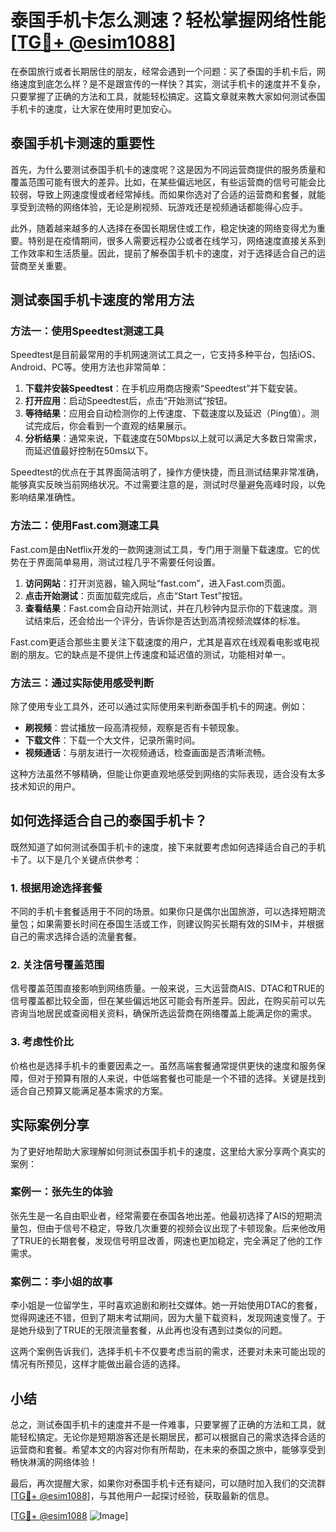 # 泰国手机卡怎么测速？轻松掌握网络性能 [[TG💪+ @esim1088](https://t.me/s/esim1088)]

在泰国旅行或者长期居住的朋友，经常会遇到一个问题：买了泰国的手机卡后，网络速度到底怎么样？是不是跟宣传的一样快？其实，测试手机卡的速度并不复杂，只要掌握了正确的方法和工具，就能轻松搞定。这篇文章就来教大家如何测试泰国手机卡的速度，让大家在使用时更加安心。

## 泰国手机卡测速的重要性

首先，为什么要测试泰国手机卡的速度呢？这是因为不同运营商提供的服务质量和覆盖范围可能有很大的差异。比如，在某些偏远地区，有些运营商的信号可能会比较弱，导致上网速度慢或者经常掉线。而如果你选对了合适的运营商和套餐，就能享受到流畅的网络体验，无论是刷视频、玩游戏还是视频通话都能得心应手。

此外，随着越来越多的人选择在泰国长期居住或工作，稳定快速的网络变得尤为重要。特别是在疫情期间，很多人需要远程办公或者在线学习，网络速度直接关系到工作效率和生活质量。因此，提前了解泰国手机卡的速度，对于选择适合自己的运营商至关重要。

## 测试泰国手机卡速度的常用方法

### 方法一：使用Speedtest测速工具

Speedtest是目前最常用的手机网速测试工具之一，它支持多种平台，包括iOS、Android、PC等。使用方法也非常简单：

1. **下载并安装Speedtest**：在手机应用商店搜索“Speedtest”并下载安装。
2. **打开应用**：启动Speedtest后，点击“开始测试”按钮。
3. **等待结果**：应用会自动检测你的上传速度、下载速度以及延迟（Ping值）。测试完成后，你会看到一个直观的结果展示。
4. **分析结果**：通常来说，下载速度在50Mbps以上就可以满足大多数日常需求，而延迟值最好控制在50ms以下。

Speedtest的优点在于其界面简洁明了，操作方便快捷，而且测试结果非常准确，能够真实反映当前网络状况。不过需要注意的是，测试时尽量避免高峰时段，以免影响结果准确性。

### 方法二：使用Fast.com测速工具

Fast.com是由Netflix开发的一款网速测试工具，专门用于测量下载速度。它的优势在于界面简单易用，测试过程几乎不需要任何设置。

1. **访问网站**：打开浏览器，输入网址“fast.com”，进入Fast.com页面。
2. **点击开始测试**：页面加载完成后，点击“Start Test”按钮。
3. **查看结果**：Fast.com会自动开始测试，并在几秒钟内显示你的下载速度。测试结束后，还会给出一个评分，告诉你是否达到高清视频流媒体的标准。

Fast.com更适合那些主要关注下载速度的用户，尤其是喜欢在线观看电影或电视剧的朋友。它的缺点是不提供上传速度和延迟值的测试，功能相对单一。

### 方法三：通过实际使用感受判断

除了使用专业工具外，还可以通过实际使用来判断泰国手机卡的网速。例如：

- **刷视频**：尝试播放一段高清视频，观察是否有卡顿现象。
- **下载文件**：下载一个大文件，记录所需时间。
- **视频通话**：与朋友进行一次视频通话，检查画面是否清晰流畅。

这种方法虽然不够精确，但能让你更直观地感受到网络的实际表现，适合没有太多技术知识的用户。

## 如何选择适合自己的泰国手机卡？

既然知道了如何测试泰国手机卡的速度，接下来就要考虑如何选择适合自己的手机卡了。以下是几个关键点供参考：

### 1. 根据用途选择套餐

不同的手机卡套餐适用于不同的场景。如果你只是偶尔出国旅游，可以选择短期流量包；如果需要长时间在泰国生活或工作，则建议购买长期有效的SIM卡，并根据自己的需求选择合适的流量套餐。

### 2. 关注信号覆盖范围

信号覆盖范围直接影响到网络质量。一般来说，三大运营商AIS、DTAC和TRUE的信号覆盖都比较全面，但在某些偏远地区可能会有所差异。因此，在购买前可以先咨询当地居民或查阅相关资料，确保所选运营商在网络覆盖上能满足你的需求。

### 3. 考虑性价比

价格也是选择手机卡的重要因素之一。虽然高端套餐通常提供更快的速度和服务保障，但对于预算有限的人来说，中低端套餐也可能是一个不错的选择。关键是找到适合自己预算又能满足基本需求的方案。

## 实际案例分享

为了更好地帮助大家理解如何测试泰国手机卡的速度，这里给大家分享两个真实的案例：

### 案例一：张先生的体验

张先生是一名自由职业者，经常需要在泰国各地出差。他最初选择了AIS的短期流量包，但由于信号不稳定，导致几次重要的视频会议出现了卡顿现象。后来他改用了TRUE的长期套餐，发现信号明显改善，网速也更加稳定，完全满足了他的工作需求。

### 案例二：李小姐的故事

李小姐是一位留学生，平时喜欢追剧和刷社交媒体。她一开始使用DTAC的套餐，觉得网速还不错，但到了期末考试期间，因为大量下载资料，发现网速变慢了。于是她升级到了TRUE的无限流量套餐，从此再也没有遇到过类似的问题。

这两个案例告诉我们，选择手机卡不仅要考虑当前的需求，还要对未来可能出现的情况有所预见，这样才能做出最合适的选择。

## 小结

总之，测试泰国手机卡的速度并不是一件难事，只要掌握了正确的方法和工具，就能轻松搞定。无论你是短期游客还是长期居民，都可以根据自己的需求选择合适的运营商和套餐。希望本文的内容对你有所帮助，在未来的泰国之旅中，能够享受到畅快淋漓的网络体验！

最后，再次提醒大家，如果你对泰国手机卡还有疑问，可以随时加入我们的交流群[[TG💪+ @esim1088](https://t.me/s/esim1088)]，与其他用户一起探讨经验，获取最新的信息。

[[TG💪+ @esim1088](https://t.me/s/esim1088) ![Image](https://i.postimg.cc/4NQfJmqS/Snipaste-2025-05-13-00-14-12.png)]